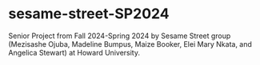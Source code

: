 # sesame-street-SP2024
Senior Project from Fall 2024-Spring 2024 by Sesame Street group (Mezisashe Ojuba, Madeline Bumpus, Maize Booker, Elei Mary Nkata, and Angelica Stewart) at Howard University.
